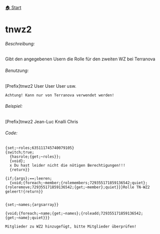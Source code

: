 [🏠 Start](https://jeanluc2305.github.io/Discord/)

# tnwz2

###### Beschreibung:

Gibt den angegebenen Usern die Rolle für den zweiten WZ bei Terranova

###### Benutzung:

[Prefix]tnwz2 User User User usw.

```Red
Achtung! Kann nur von Terranova verwendet werden!
```

###### Beispiel:

[Prefix]tnwz2 Jean-Luc Knalli Chris

###### Code:

```
{set;~roles;635111745740079105}
{switch;true;
  {hasrole;{get;~roles}};
  {void};
  x Du hast leider nicht die nötigen Berechtigungen!!!
  {return}}

{if;{args};==;leeren;
  {void;{foreach;~member;{rolemembers;729355171859136542;quiet};{roleremove;729355171859136542;{get;~member};quiet}}}Rolle TN-WZ2 geleert!{return}}


{set;~names;{argsarray}}

{void;{foreach;~name;{get;~names};{roleadd;729355171859136542;{get;~name};quiet}}}

Mitglieder zu WZ2 hinzugefügt, bitte Mitglieder überprüfen!
```
